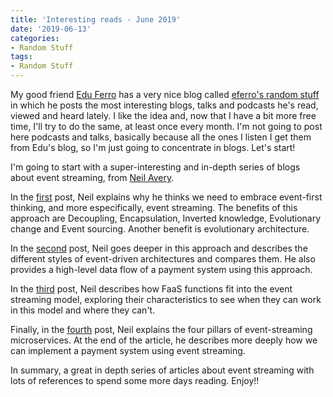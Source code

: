 ```yaml
---
title: 'Interesting reads - June 2019'
date: '2019-06-13'
categories:
- Random Stuff
tags:
- Random Stuff
---
```


My good friend [Edu Ferro](https://twitter.com/eferro) has a very nice blog called [eferro's random stuff](http://www.eferro.net/) in which he posts the most interesting blogs, talks and podcasts he's read, viewed and heard lately. I like the idea and, now that I have a bit more free time, I'll try to do the same, at least once every month. I'm not going to post here podcasts and talks, basically because all the ones I listen I get them from Edu's blog, so I'm just going to concentrate in blogs. Let's start!

I'm going to start with a super-interesting and in-depth series of blogs about event streaming, from [Neil Avery](https://twitter.com/avery_neil).

In the [first](https://www.confluent.io/blog/journey-to-event-driven-part-1-why-event-first-thinking-changes-everything) post, Neil explains why he thinks we need to embrace event-first thinking, and more especifically, event streaming. The benefits of this approach are Decoupling, Encapsulation, Inverted knowledge, Evolutionary change and Event sourcing. Another benefit is evolutionary architecture.

In the [second](https://www.confluent.io/blog/journey-to-event-driven-part-2-programming-models-event-driven-architecture) post, Neil goes deeper in this approach and describes the different styles of event-driven architectures and compares them. He also provides a high-level data flow of a payment system using this approach.

In the [third](https://www.confluent.io/blog/journey-to-event-driven-part-3-affinity-between-events-streams-serverless) post, Neil describes how FaaS functions fit into the event streaming model, exploring their characteristics to see when they can work in this model and where they can't.

Finally, in the [fourth](https://www.confluent.io/blog/journey-to-event-driven-part-4-four-pillars-of-event-streaming-microservices) post, Neil explains the four pillars of event-streaming microservices. At the end of the article, he describes more deeply how we can implement a payment system using event streaming.

In summary, a great in depth series of articles about event streaming with lots of references to spend some more days reading. Enjoy!!
